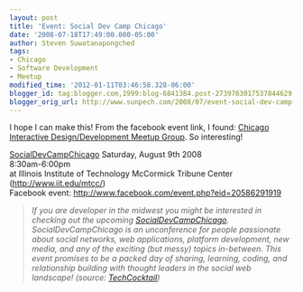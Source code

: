 ```yaml
---
layout: post
title: 'Event: Social Dev Camp Chicago'
date: '2008-07-18T17:49:00.000-05:00'
author: Steven Suwatanapongched
tags:
- Chicago
- Software Development
- Meetup
modified_time: '2012-01-11T03:46:58.328-06:00'
blogger_id: tag:blogger.com,1999:blog-6841384.post-2739763017537844629
blogger_orig_url: http://www.sunpech.com/2008/07/event-social-dev-camp-chicago.html
---
```


I hope I can make this!  From the facebook event link, I found: <a href="http://webdesign.meetup.com/473/">Chicago Interactive Design/Development Meetup Group</a>.  So interesting!

<a href="http://barcamp.pbwiki.com/SocialDevCampChicago">SocialDevCampChicago</a>
Saturday, August 9th 2008<br />
8:30am-6:00pm<br />
at Illinois Institute of Technology McCormick Tribune Center (<a href="http://www.iit.edu/mtcc/">http://www.iit.edu/mtcc/</a>)<br />
Facebook event: <a href="http://www.facebook.com/event.php?eid=20586291919">http://www.facebook.com/event.php?eid=20586291919</a>

<blockquote><i>If you are developer in the midwest you might be interested in checking out the upcoming <a href="http://barcamp.pbwiki.com/SocialDevCampChicago">SocialDevCampChicago</a>. SocialDevCampChicago is an unconference for people passionate about social networks, web applications, platform development, new media, and any of the exciting (but messy) topics in-between. This event promises to be a packed day of sharing, learning, coding, and relationship building with thought leaders in the social web landscape! (source: <a href="http://techcocktail.com/home/2008/07/18/socialdevcampchicago-is-coming-soon-rsvp/">TechCocktail</a>)</i></blockquote>
